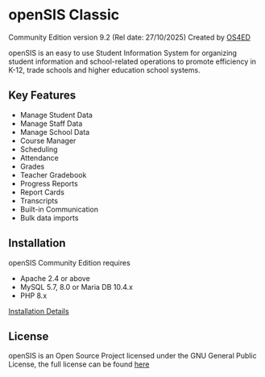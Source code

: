 # openSIS Classic
Community Edition version 9.2 (Rel date: 27/10/2025)
Created by [OS4ED](https://www.os4ed.com/)

openSIS is an easy to use Student Information System for organizing student information and school-related operations to promote efficiency in K-12, trade schools and higher education school systems.

## Key Features

- Manage Student Data
- Manage Staff Data
- Manage School Data
- Course Manager
- Scheduling
- Attendance
- Grades
- Teacher Gradebook
- Progress Reports
- Report Cards
- Transcripts
- Built-in Communication
- Bulk data imports

## Installation

openSIS Community Edition requires
- Apache 2.4 or above
- MySQL 5.7, 8.0 or Maria DB 10.4.x
- PHP 8.x

[Installation Details](https://github.com/OS4ED/openSIS-Classic/blob/master/docs/openSIS-CE%20Installation%20Guide.pdf)


## License

openSIS is an Open Source Project licensed under the GNU General Public License, the full license can be found [here](https://github.com/OS4ED/openSIS-Classic/blob/master/docs/License.txt)
